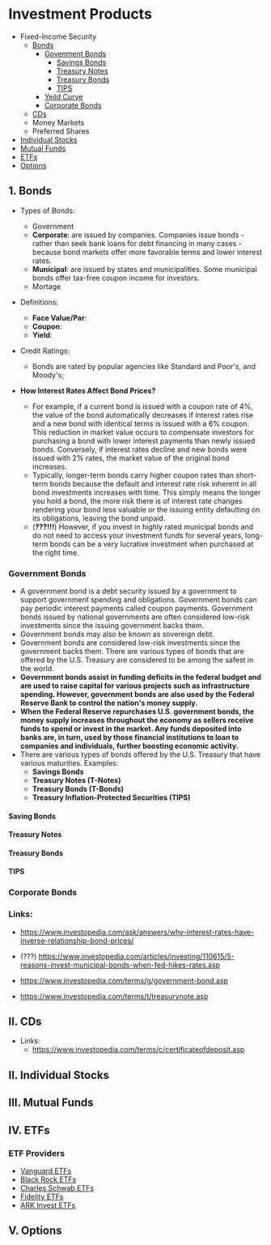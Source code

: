 # Investment Products
- Fixed-Income Security
  - [Bonds](#1-bonds)
    - [Govenment Bonds](#1-1-govenment-bonds)
      - [Savings Bonds]()
      - [Treasury Notes]()
      - [Treasury Bonds]()
      - [TIPS]()
    - [Yeild Curve](#1-2-yeild-curve)  
    - [Corporate Bonds](#1-3-corporate-bonds)
  - [CDs](#ii-cds)
  - Money Markets
  - Preferred Shares
- [Individual Stocks](#i-individual-stocks)
- [Mutual Funds](#iii-mutual-funds)
- [ETFs](#iv-etfs)
- [Options](#v-Options)

## 1. Bonds
- Types of Bonds:
  - Government
  - **Corporate**: are issued by companies. Companies issue bonds - rather than seek bank loans for debt financing in many cases - because bond markets offer more favorable terms and lower interest rates.
  - **Municipal**: are issued by states and municipalities. Some municipal bonds offer tax-free coupon income for investors.
  - Mortage
- Definitions:
  - **Face Value/Par**:
  - **Coupon**:
  - **Yield**:
 
- Credit Ratings:
  - Bonds are rated by popular agencies like Standard and Poor's, and Moody's;
- **How Interest Rates Affect Bond Prices?**
  - For example, if a current bond is issued with a coupon rate of 4%, the value of the bond automatically decreases if interest rates rise and a new bond with identical terms is issued with a 6% coupon. This reduction in market value occurs to compensate investors for purchasing a bond with lower interest payments than newly issued bonds. Conversely, if interest rates decline and new bonds were issued with 2% rates, the market value of the original bond increases.
  - Typically, longer-term bonds carry higher coupon rates than short-term bonds because the default and interest rate risk inherent in all bond investments increases with time. This simply means the longer you hold a bond, the more risk there is of interest rate changes rendering your bond less valuable or the issuing entity defaulting on its obligations, leaving the bond unpaid.
  - (**???!!!**) However, if you invest in highly rated municipal bonds and do not need to access your investment funds for several years, long-term bonds can be a very lucrative investment when purchased at the right time.

### Government Bonds
- A government bond is a debt security issued by a government to support government spending and obligations. Government bonds can pay periodic interest payments called coupon payments. Government bonds issued by national governments are often considered low-risk investments since the issuing government backs them.
- Government bonds may also be known as sovereign debt.
- Government bonds are considered low-risk investments since the government backs them. There are various types of bonds that are offered by the U.S. Treasury are considered to be among the safest in the world.
- **Government bonds assist in funding deficits in the federal budget and are used to raise capital for various projects such as infrastructure spending. However, government bonds are also used by the Federal Reserve Bank to control the nation's money supply.**
- **When the Federal Reserve repurchases U.S. government bonds, the money supply increases throughout the economy as sellers receive funds to spend or invest in the market. Any funds deposited into banks are, in turn, used by those financial institutions to loan to companies and individuals, further boosting economic activity.**
- There are various types of bonds offered by the U.S. Treasury that have various maturities. Examples:
  - **Savings Bonds**
  - **Treasury Notes (T-Notes)**
  - **Treasury Bonds (T-Bonds)**
  - **Treasury Inflation-Protected Securities (TIPS)**

#### Saving Bonds

#### Treasury Notes

#### Treasury Bonds

#### TIPS



### Corporate Bonds

### Links:
- https://www.investopedia.com/ask/answers/why-interest-rates-have-inverse-relationship-bond-prices/
- (???) https://www.investopedia.com/articles/investing/110615/5-reasons-invest-municipal-bonds-when-fed-hikes-rates.asp

- https://www.investopedia.com/terms/g/government-bond.asp
- https://www.investopedia.com/terms/t/treasurynote.asp



## II. CDs
- Links:
  - https://www.investopedia.com/terms/c/certificateofdeposit.asp



## II. Individual Stocks



## III. Mutual Funds



## IV. ETFs

### ETF Providers
- [Vanguard ETFs](https://investor.vanguard.com/etf)
- [Black Rock ETFs](https://www.blackrock.com/us/financial-professionals/products/investment-funds)
- [Charles Schwab ETFs](https://www.schwab.com/etfs)
- [Fidelity ETFs](https://www.fidelity.com/etfs/different-types-of-etfs)
- [ARK Invest ETFs](https://ark-funds.com/active-etfs)

## V. Options
